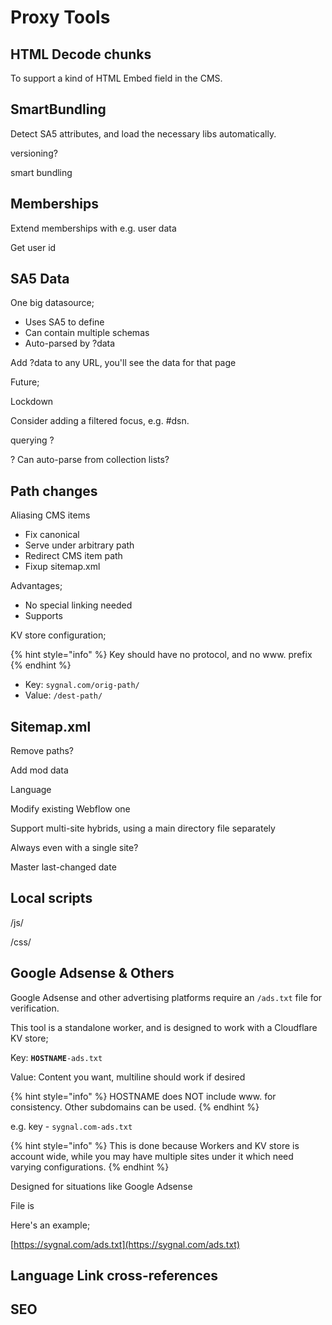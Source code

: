 # Proxy Tools

## HTML Decode chunks

To support a kind of HTML Embed field in the CMS.&#x20;

## SmartBundling

Detect SA5 attributes, and load the necessary libs automatically.

versioning?&#x20;

smart bundling&#x20;

## Memberships

Extend memberships with e.g. user data

Get user id

## SA5 Data

One big datasource;

* Uses SA5 to define
* Can contain multiple schemas
* Auto-parsed by ?data

Add ?data to any URL, you'll see the data for that page

Future;

Lockdown&#x20;

Consider adding a filtered focus, e.g. #dsn.

querying ?&#x20;



? Can auto-parse from collection lists?&#x20;

## Path changes

Aliasing CMS items&#x20;

* Fix canonical
* Serve under arbitrary path
* Redirect CMS item path
* Fixup sitemap.xml

Advantages;

* No special linking needed&#x20;
* Supports

KV store configuration;&#x20;

{% hint style="info" %}
Key should have no protocol, and no www. prefix
{% endhint %}

* Key: `sygnal.com/orig-path/`
* Value: `/dest-path/`&#x20;





## Sitemap.xml

Remove paths?

Add mod data

Language

Modify existing Webflow one&#x20;

Support multi-site hybrids, using a main directory file separately&#x20;

Always even with a single site?&#x20;

Master last-changed date&#x20;

&#x20;

## Local scripts

&#x20;/js/

&#x20;/css/



## Google Adsense & Others

Google Adsense and other advertising platforms require an `/ads.txt` file for verification.&#x20;

This tool is a standalone worker, and is designed to work with a Cloudflare KV store;

Key: **`HOSTNAME`**`-ads.txt`

Value: Content you want, multiline should work if desired&#x20;

{% hint style="info" %}
HOSTNAME does NOT include www. for consistency. Other subdomains can be used.
{% endhint %}

e.g. key - `sygnal.com-ads.txt`



{% hint style="info" %}
This is done because Workers and KV store is account wide, while you may have multiple sites under it which need varying configurations.
{% endhint %}



Designed for situations like Google Adsense

File is&#x20;

Here's an example; &#x20;

[https://sygnal.com/ads.txt](https://sygnal.com/ads.txt)



## Language Link cross-references







## SEO










